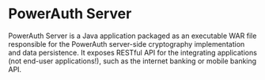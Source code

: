 # PowerAuth Server

PowerAuth Server is a Java application packaged as an executable WAR file responsible for the PowerAuth server-side cryptography implementation and data persistence. It exposes RESTful API for the integrating applications (not end-user applications!), such as the internet banking or mobile banking API.
